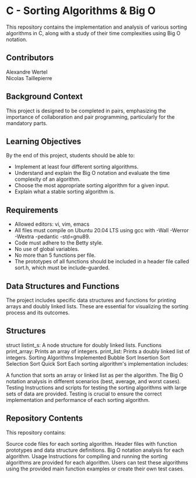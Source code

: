 # C - Sorting Algorithms & Big O
This repository contains the implementation and analysis of various sorting algorithms in C, along with a study of their time complexities using Big O notation.

## Contributors
Alexandre Wertel \
Nicolas Taillepierre

## Background Context
This project is designed to be completed in pairs, emphasizing the importance of collaboration and pair programming, particularly for the mandatory parts.

## Learning Objectives
By the end of this project, students should be able to:

- Implement at least four different sorting algorithms.
- Understand and explain the Big O notation and evaluate the time complexity of an algorithm.
- Choose the most appropriate sorting algorithm for a given input.
- Explain what a stable sorting algorithm is.
## Requirements
- Allowed editors: vi, vim, emacs
- All files must compile on Ubuntu 20.04 LTS using gcc with -Wall -Werror -Wextra -pedantic -std=gnu89.
- Code must adhere to the Betty style.
- No use of global variables.
- No more than 5 functions per file.
- The prototypes of all functions should be included in a header file called sort.h, which must be include-guarded.

## Data Structures and Functions
The project includes specific data structures and functions for printing arrays and doubly linked lists. These are essential for visualizing the sorting process and its outcomes.

## Structures
struct listint_s: A node structure for doubly linked lists.
Functions
print_array: Prints an array of integers.
print_list: Prints a doubly linked list of integers.
Sorting Algorithms Implemented
Bubble Sort
Insertion Sort
Selection Sort
Quick Sort
Each sorting algorithm's implementation includes:

A function that sorts an array or linked list as per the algorithm.
The Big O notation analysis in different scenarios (best, average, and worst cases).
Testing
Instructions and scripts for testing the sorting algorithms with large sets of data are provided. Testing is crucial to ensure the correct implementation and performance of each sorting algorithm.

## Repository Contents
This repository contains:

Source code files for each sorting algorithm.
Header files with function prototypes and data structure definitions.
Big O notation analysis for each algorithm.
Usage
Instructions for compiling and running the sorting algorithms are provided for each algorithm. Users can test these algorithms using the provided main function examples or create their own test cases.

